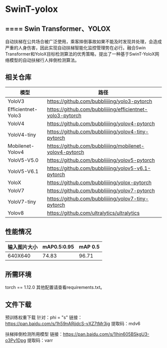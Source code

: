 # SwinT-yolox
====
Swin Transformer、YOLOX
----
自动扶梯在公共场合被广泛使用，乘客摔倒事故如果不能及时发现并处理，会造成严重的人身伤害，因此实现自动扶梯智能化监控管理势在必行。融合Swin Transformer和YoloX目标检测算法的优秀策略，提出了一种基于SwinT-YoloX网络模型的自动扶梯行人摔倒检测算法。

相关仓库
----

 | 模型 | 路径 |
 | --- | --- |
 | YoloV3 | https://github.com/bubbliiiing/yolo3-pytorch |
 | Efficientnet-Yolo3 | https://github.com/bubbliiiing/efficientnet-yolo3-pytorch |
 | YoloV4	| https://github.com/bubbliiiing/yolov4-pytorch |
 | YoloV4-tiny | https://github.com/bubbliiiing/yolov4-tiny-pytorch |
 | Mobilenet-Yolov4 | https://github.com/bubbliiiing/mobilenet-yolov4-pytorch |
 | YoloV5-V5.0 | https://github.com/bubbliiiing/yolov5-pytorch |
 | YoloV5-V6.1 | https://github.com/bubbliiiing/yolov5-v6.1-pytorch |
 | YoloX | https://github.com/bubbliiiing/yolox-pytorch |
 | YoloV7 | https://github.com/bubbliiiing/yolov7-pytorch |
 | YoloV7-tiny | https://github.com/bubbliiiing/yolov7-tiny-pytorch |
 | Yolov8 | https://github.com/ultralytics/ultralytics |

性能情况
----
 
 | 输入图片大小 | mAP0.5:0.95 | mAP 0.5 |
 | --- | --- | --- |
 | 640X640 | 74.83 | 96.71 |
 
所需环境
---
torch == 1.12.0
其他配置请查看requirements.txt。

文件下载
----
预训练权重下载
针对：phi = "s"
链接：https://pan.baidu.com/s/1h59nARjjdcS-vXZ7tMr3jg 
提取码：mdv6

扶梯摔倒检测所用模型
链接：https://pan.baidu.com/s/1lhin605BSkgU3-o3Py1Dpg 
提取码：varr
